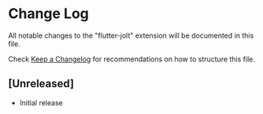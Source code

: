 # Change Log

All notable changes to the "flutter-jolt" extension will be documented in this file.

Check [Keep a Changelog](http://keepachangelog.com/) for recommendations on how to structure this file.

## [Unreleased]

- Initial release